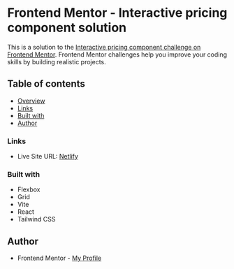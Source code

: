 # Frontend Mentor - Interactive pricing component solution

This is a solution to the [Interactive pricing component challenge on Frontend Mentor](https://www.frontendmentor.io/challenges/interactive-pricing-component-t0m8PIyY8). Frontend Mentor challenges help you improve your coding skills by building realistic projects.

## Table of contents

- [Overview](#overview)
- [Links](#links)
- [Built with](#built-with)
- [Author](#author)

### Links

- Live Site URL: [Netlify](ReplaceWithActualURL)

### Built with

- Flexbox
- Grid
- Vite
- React
- Tailwind CSS

## Author

- Frontend Mentor - [My Profile](https://www.frontendmentor.io/profile/Pkthunder87)
